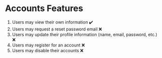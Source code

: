 # Accounts Features
1. Users may view their own information ✔️
2. Users may request a reset password email ❌
3. Users may update their profile information (name, email, password, etc.) ❌
4. Users may register for an account ❌
5. Users may disable their accounts ❌